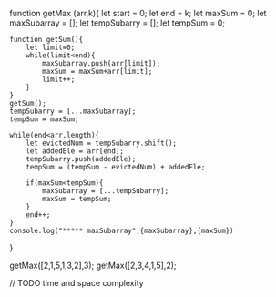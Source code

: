 
function getMax (arr,k){
    let start = 0;
    let end = k;
    let maxSum = 0;
    let maxSubarray = [];
    let tempSubarry = [];
    let tempSum = 0;
    
    function getSum(){
        let limit=0;
        while(limit<end){
            maxSubarray.push(arr[limit]);
            maxSum = maxSum+arr[limit];
            limit++;
        }
    }
    getSum();
    tempSubarry = [...maxSubarray];
    tempSum = maxSum;
    
    while(end<arr.length){
        let evictedNum = tempSubarry.shift();
        let addedEle = arr[end];
        tempSubarry.push(addedEle);
        tempSum = (tempSum - evictedNum) + addedEle;

        if(maxSum<tempSum){
            maxSubarray = [...tempSubarry];
            maxSum = tempSum;
        }
        end++;
    }
    console.log("***** maxSubarray",{maxSubarray},{maxSum})
}

getMax([2,1,5,1,3,2],3);
getMax([2,3,4,1,5],2);


// TODO time and space complexity